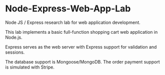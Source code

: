 # Node-Express-Web-App-Lab
Node JS / Express research lab for web application development.

This lab implements a basic full-function shopping cart web application in Node.js. 

Express serves as the web server with Express support for validation and sessions.

The database support is Mongoose/MongoDB. The order payment support is simulated with Stripe.
